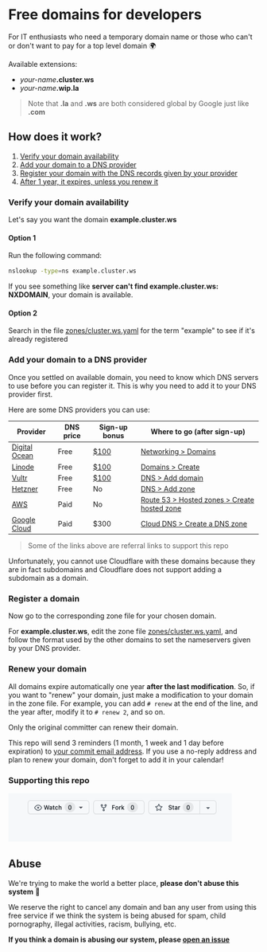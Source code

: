 # Free domains for developers

For IT enthusiasts who need a temporary domain name or those who can't or don't want to pay for a top level domain 🌍

Available extensions:

- _your-name_**.cluster.ws**
- _your-name_**.wip.la**

> Note that **.la** and **.ws** are both considered global by Google just like **.com**

## How does it work?

1. [Verify your domain availability](#verify-your-domain-availability)
2. [Add your domain to a DNS provider](#add-your-domain-to-a-dns-provider)
3. [Register your domain with the DNS records given by your provider](#register-a-domain)
4. [After 1 year, it expires, unless you renew it](#renew-your-domain)

### Verify your domain availability

Let's say you want the domain **example.cluster.ws**

#### Option 1

Run the following command:

```sh
nslookup -type=ns example.cluster.ws
```

If you see something like **server can't find example.cluster.ws: NXDOMAIN**, your domain is available.

#### Option 2

Search in the file [zones/cluster.ws.yaml](zones/cluster.ws.yaml) for the term "example" to see if it's already registered

### Add your domain to a DNS provider

Once you settled on available domain, you need to know which DNS servers to use before you can register it. This is why you need to add it to your DNS provider first.

Here are some DNS providers you can use:

| Provider     | DNS price | Sign-up bonus | Where to go (after sign-up) |
|--------------|-----------|---------------|----------------------------|
| [Digital Ocean](https://m.do.co/c/647d31cfbfd7) | Free      | [$100](https://m.do.co/c/647d31cfbfd7)         | [Networking > Domains](https://cloud.digitalocean.com/networking/domains) |
| [Linode](https://www.linode.com/?r=b1756a97d0b7a32dd4137465808b36d705698cbc)       | Free      | [$100](https://www.linode.com/?r=b1756a97d0b7a32dd4137465808b36d705698cbc)         | [Domains > Create](https://cloud.linode.com/domains/create) |
| [Vultr](https://www.vultr.com/?ref=9057126)       | Free      | [$100](https://www.vultr.com/?ref=9057126)         | [DNS > Add domain](https://my.vultr.com/dns/) |
| [Hetzner](https://www.hetzner.com/) | Free      | No         | [DNS > Add zone](https://dns.hetzner.com/add-zone) |
| [AWS](https://aws.amazon.com/route53/pricing) | Paid      | No         | [Route 53 > Hosted zones > Create hosted zone](https://console.aws.amazon.com/route53/v2/hostedzones#CreateHostedZone) |
| [Google Cloud](https://cloud.google.com/dns/pricing) | Paid      | $300         | [Cloud DNS > Create a DNS zone](https://console.cloud.google.com/networking/dns/zones/~new) |

> Some of the links above are referral links to support this repo

Unfortunately, you cannot use Cloudflare with these domains because they are in fact subdomains and Cloudflare does not support adding a subdomain as a domain.

### Register a domain

Now go to the corresponding zone file for your chosen domain.

For **example.cluster.ws**, edit the zone file [zones/cluster.ws.yaml](zones/cluster.ws.yaml), and follow the format used by the other domains to set the nameservers given by your DNS provider.

### Renew your domain

All domains expire automatically one year **after the last modification**. So, if you want to "renew" your domain, just make a modification to your domain in the zone file. For example, you can add `# renew` at the end of the line, and the year after, modify it to `# renew 2`, and so on.

Only the original committer can renew their domain.

This repo will send 3 reminders (1 month, 1 week and 1 day before expiration) to [your commit email address](https://docs.github.com/en/account-and-profile/setting-up-and-managing-your-github-user-account/managing-email-preferences/setting-your-commit-email-address). If you use a no-reply address and plan to renew your domain, don't forget to add it in your calendar!

### Supporting this repo

![Star this repo](img/star_repo.gif)

## Abuse

We're trying to make the world a better place, **please don't abuse this system** 🙏

We reserve the right to cancel any domain and ban any user from using this free service if we think the system is being abused for spam, child pornography, illegal activities, racism, bullying, etc.

**If you think a domain is abusing our system, please [open an issue](https://github.com/Olivr/free-domain/issues)**

